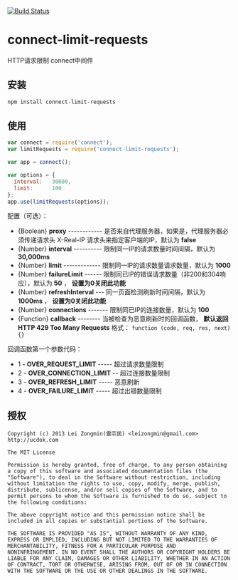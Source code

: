 [![Build Status](https://secure.travis-ci.org/leizongmin/connect-limit-requests.png?branch=master)](http://travis-ci.org/leizongmin/connect-limit-requests)

connect-limit-requests
=====================

HTTP请求限制 connect中间件


## 安装

```bash
npm install connect-limit-requests
```


## 使用

```javascript
var connect = require('connect');
var limitRequests = require('connect-limit-requests');

var app = connect();

var options = {
  interval:   30000,
  limit:      100
};
app.use(limitRequests(options));
```

配置（可选）：

* {Boolean} **proxy** ------------ 是否来自代理服务器，如果是，代理服务器必须传递请求头 X-Real-IP
                                   请求头来指定客户端的IP，默认为 **false**
* {Number} **interval** ---------- 限制同一IP的请求数量时间间隔，默认为 **30,000ms**
* {Number} **limit** ------------- 限制同一IP的请求数量请求数量，默认为 **1000**
* {Number} **failureLimit** ------ 限制同已IP的错误请求数量（非200和304响应），默认为 **50** ， **设置为0关闭此功能**
* {Number} **refreshInterval** --- 同一页面检测刷新时间间隔，默认为 **1000ms** ， **设置为0关闭此功能**
* {Number} **connections** ------- 限制同已IP的连接数量，默认为 **100**
* {Function} **callback** -------- 当被检查为恶意刷新时的回调函数， **默认返回HTTP 429 Too Many Requests**
                                   格式：  `function (code, req, res, next) {}`

回调函数第一个参数代码：

* 1 - **OVER_REQUEST_LIMIT** ----- 超过请求数量限制
* 2 - **OVER_CONNECTION_LIMIT** -- 超过连接数量限制
* 3 - **OVER_REFRESH_LIMIT** ----- 恶意刷新
* 4 - **OVER_FAILURE_LIMIT** ----- 超过出错数量限制


## 授权

```
Copyright (c) 2013 Lei Zongmin(雷宗民) <leizongmin@gmail.com>
http://ucdok.com

The MIT License

Permission is hereby granted, free of charge, to any person obtaining
a copy of this software and associated documentation files (the
"Software"), to deal in the Software without restriction, including
without limitation the rights to use, copy, modify, merge, publish,
distribute, sublicense, and/or sell copies of the Software, and to
permit persons to whom the Software is furnished to do so, subject to
the following conditions:

The above copyright notice and this permission notice shall be
included in all copies or substantial portions of the Software.

THE SOFTWARE IS PROVIDED "AS IS", WITHOUT WARRANTY OF ANY KIND,
EXPRESS OR IMPLIED, INCLUDING BUT NOT LIMITED TO THE WARRANTIES OF
MERCHANTABILITY, FITNESS FOR A PARTICULAR PURPOSE AND
NONINFRINGEMENT. IN NO EVENT SHALL THE AUTHORS OR COPYRIGHT HOLDERS BE
LIABLE FOR ANY CLAIM, DAMAGES OR OTHER LIABILITY, WHETHER IN AN ACTION
OF CONTRACT, TORT OR OTHERWISE, ARISING FROM, OUT OF OR IN CONNECTION
WITH THE SOFTWARE OR THE USE OR OTHER DEALINGS IN THE SOFTWARE.
```